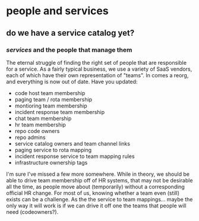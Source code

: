 # people and services

## do we have a service catalog yet?

### _services_ and the people that manage them

The eternal struggle of finding the right set of people that are responsible for a service.
As a fairly typical business,
we use a variety of SaaS vendors,
each of which have their own representation of "teams".
In comes a reorg,
and everything is now out of date.
Have you updated:

- code host team membership
- paging team / rota membership
- montioring team membership
- incident response team membership
- chat team membership
- hr team membership
- repo code owners
- repo admins
- service catalog owners and team channel links
- paging service to rota mapping
- incident response service to team mapping rules
- infrastructure ownership tags

I'm sure I've missed a few more somewhere.
While in theory,
we should be able to drive team membership off of HR systems,
that may not be desirable all the time,
as people move about (temporarily) without a corresponding official HR change.
For most of us, knowing whether a team even (still) exists can be a challenge.
As the the service to team mappings...
maybe the only way it will work is if we can drive it off one the teams that people will need
(codeowners?).
